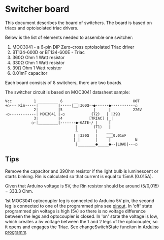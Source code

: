 # Switcher board

This document describes the board of switchers.
The board is based on triacs and optoisolated triac drivers.

Below is the list of elements needed to assemble one switcher:
1. MOC3041 - a 6-pin DIP Zero-cross optoisolated Triac driver
2. BT134-600D or BT134-600E - Triac
3. 360Ω Ohm 1 Watt resistor
4. 330Ω Ohm 1 Watt resistor 
5. 39Ω Ohm 1 Watt resistor
6. 0.01mF capacitor

Each board consists of 8 switchers, there are two boards.

The switcher circuit is based on MOC3041 datasheet sample:

    Vcc          1 _________ 6     __                         HOT
    +○--- Rin-----|         |-----|__|360Ω--●------●-----------○
                 2|         |5              |      |          220V
    -○------------| MOC3041 |-○            (T2)   | |39Ω
                 3|         |4            [TRIAC] |_|   
                ○-|_________|-------●-GATE-/ |     |
                                    |       (T1)   |
                                    ┴        |    ___
                                   | |330Ω   |    ___0.01mF
                                   |_|       |     |           N
                                    |________●_____●--|LOAD|---○
                                     
## Tips
Remove the capacitor and 39Ohm resistor if the light bulb is luminescent or starts binking.
Rin is calculated so that current is equal to 15mA (0.015A).

Given that Arduino voltage is 5V, the Rin resistor should be around (5/0,015) = 333.3 Ohm.

1st MOC3041 optocoupler leg is connected to Arduino 5V pin, the second leg is connected to one of the programmed pins see [pinout](ArduinoAndLightControlBoardsPinout.txt). 
In 'off' state programmed pin voltage is high (5v) so there is no voltage difference between the legs and optocoupler is closed. 
In 'on' state the voltage is low, which creates a 5v voltage between the 1 and 2 legs of the optocoupler, so it opens and engages the Triac. 
See changeSwitchState funciton in [Arduino programm](ArduinoLightSwitcher/ArduinoLightSwitcher.ino).
